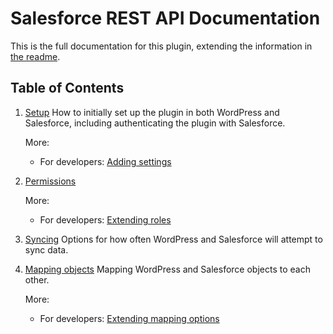 # Salesforce REST API Documentation

This is the full documentation for this plugin, extending the information in [the readme](https://github.com/MinnPost/salesforce-rest-api/blob/master/README.md).

## Table of Contents

1. [Setup](./setup.md)
    How to initially set up the plugin in both WordPress and Salesforce, including authenticating the plugin with Salesforce.

    More: 
    
    - For developers: [Adding settings](./adding-settings.md)
2. [Permissions](./permissions.md)

    More:
    
    - For developers: [Extending roles](./extending-roles.md)
3. [Syncing](./syncing.md)
    Options for how often WordPress and Salesforce will attempt to sync data.
4. [Mapping objects](./mapping.md)
    Mapping WordPress and Salesforce objects to each other.
    
    More:
    
    - For developers: [Extending mapping options](./extending-mapping-options.md)